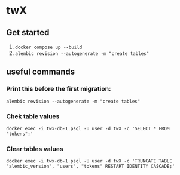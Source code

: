 # twX

## Get started

1. `docker compose up --build`
2. `alembic revision --autogenerate -m "create tables"`







## useful commands

### Print this before the first migration:
`alembic revision --autogenerate -m "create tables"`

### Chek table values
`docker exec -i twx-db-1 psql -U user -d twX -c 'SELECT * FROM "tokens";'`

### Clear tables values
`docker exec -i twx-db-1 psql -U user -d twX -c 'TRUNCATE TABLE "alembic_version", "users", "tokens" RESTART IDENTITY CASCADE;'`